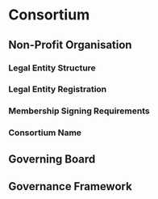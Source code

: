 # Consortium
## Non-Profit Organisation
### Legal Entity Structure
### Legal Entity Registration
### Membership Signing Requirements
### Consortium Name
## Governing Board
## Governance Framework
 